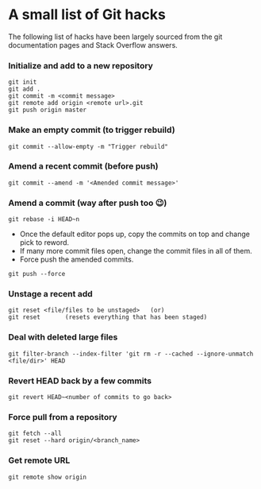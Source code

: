 # A small list of Git hacks
The following list of hacks have been largely sourced from the git documentation pages and Stack Overflow answers.

### Initialize and add to a new repository
	git init
	git add .
	git commit -m <commit message>
	git remote add origin <remote url>.git
	git push origin master

### Make an empty commit (to trigger rebuild)
	git commit --allow-empty -m "Trigger rebuild"

### Amend a recent commit (before push)
	git commit --amend -m '<Amended commit message>'

### Amend a commit (way after push too :wink:)
	git rebase -i HEAD~n 

- Once the default editor pops up, copy the commits on top and change pick to reword.
- If many more commit files open, change the commit files in all of them.
- Force push the amended commits.

```
git push --force
```

### Unstage a recent add
	git reset <file/files to be unstaged> 	(or)
	git reset		(resets everything that has been staged)

### Deal with deleted large files
	git filter-branch --index-filter 'git rm -r --cached --ignore-unmatch <file/dir>' HEAD

### Revert HEAD back by a few commits
	git revert HEAD~<number of commits to go back>

### Force pull from a repository
	git fetch --all
	git reset --hard origin/<branch_name>

### Get remote URL
	git remote show origin
